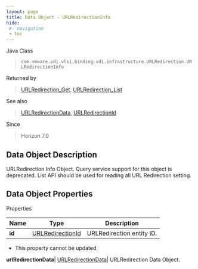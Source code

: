 ```yaml
---
layout: page
title: Data Object - URLRedirectionInfo
hide:
 #- navigation
 - toc
---
```






Java Class  
> `com.vmware.vdi.vlsi.binding.vdi.infrastructure.URLRedirection.URLRedirectionInfo`

Returned by  
> [URLRedirection_Get](vdi.infrastructure.URLRedirection.md#get), [URLRedirection_List](vdi.infrastructure.URLRedirection.md#list)

See also  
> [URLRedirectionData](vdi.infrastructure.URLRedirection.URLRedirectionData.md), [URLRedirectionId](vdi.entity.URLRedirectionId.md)

Since  
> Horizon 7.0


## Data Object Description 

URLRedirection Info Object. Query service support for this object is deprecated. List API should be used for reading all URL Redirection setting. 

## Data Object Properties

Properties

Name |  Type |  Description   
---|---|---  
**id**| [URLRedirectionId](vdi.entity.URLRedirectionId.md)|  URLRedirection entity ID.   


* This property cannot be updated.

  
**urlRedirectionData**| [URLRedirectionData](vdi.infrastructure.URLRedirection.URLRedirectionData.md)|  URLRedirection Data Object.   
  
  
  
  
  
  
